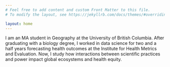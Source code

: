 ```yaml
---
# Feel free to add content and custom Front Matter to this file.
# To modify the layout, see https://jekyllrb.com/docs/themes/#overriding-theme-defaults

layout: home
---
```

I am an MA student in Geography at the University of British Columbia. After graduating with a biology degree, I worked in data science for two and a half years forecasting health outcomes at the Institute for Health Metrics and Evaluation. Now, I study how interactions between scientific practices and power impact global ecosystems and health equity.
